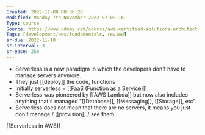 ```yaml
---
Created: 2022-11-08 08:36:20
Modified: Monday 7th November 2022 07:09:16
Type: course
Source: https://www.udemy.com/course/aws-certified-solutions-architect-associate-saa-c01/?xref=E0Aed11STH4LPUQvCz0GJFABTmM=
Tags: [development/aws/fundamentals, review]
sr-due: 2022-11-10
sr-interval: 3
sr-ease: 250
---
```


- Serverless is a new paradigm in which the developers don't have to manage servers anymore.
- They just [[deploy]] the code, functions
- Initially serverless = [[FaaS (Function as a Service)]]
- Serverless was pioneered by [[AWS Lambda]] but now also includes anything that's managed "[[Database]], [[Messaging]], [[Storage]], etc".
- Serverless does not mean that there are no servers, it means you just don't manage / [[provision]] / see them.

[[Serverless in AWS]]